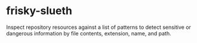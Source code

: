 # frisky-slueth
Inspect repository resources against a list of patterns to detect sensitive or dangerous information by file contents, extension, name, and path.
